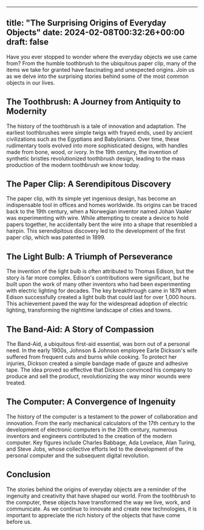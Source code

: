 
---
title: "The Surprising Origins of Everyday Objects"
date: 2024-02-08T00:32:26+00:00
draft: false
---

Have you ever stopped to wonder where the everyday objects we use came from? From the humble toothbrush to the ubiquitous paper clip, many of the items we take for granted have fascinating and unexpected origins. Join us as we delve into the surprising stories behind some of the most common objects in our lives.

## The Toothbrush: A Journey from Antiquity to Modernity

The history of the toothbrush is a tale of innovation and adaptation. The earliest toothbrushes were simple twigs with frayed ends, used by ancient civilizations such as the Egyptians and Babylonians. Over time, these rudimentary tools evolved into more sophisticated designs, with handles made from bone, wood, or ivory. In the 19th century, the invention of synthetic bristles revolutionized toothbrush design, leading to the mass production of the modern toothbrush we know today.

## The Paper Clip: A Serendipitous Discovery

The paper clip, with its simple yet ingenious design, has become an indispensable tool in offices and homes worldwide. Its origins can be traced back to the 19th century, when a Norwegian inventor named Johan Vaaler was experimenting with wire. While attempting to create a device to hold papers together, he accidentally bent the wire into a shape that resembled a hairpin. This serendipitous discovery led to the development of the first paper clip, which was patented in 1899.

## The Light Bulb: A Triumph of Perseverance

The invention of the light bulb is often attributed to Thomas Edison, but the story is far more complex. Edison's contributions were significant, but he built upon the work of many other inventors who had been experimenting with electric lighting for decades. The key breakthrough came in 1879 when Edison successfully created a light bulb that could last for over 1,000 hours. This achievement paved the way for the widespread adoption of electric lighting, transforming the nighttime landscape of cities and towns.

## The Band-Aid: A Story of Compassion

The Band-Aid, a ubiquitous first-aid essential, was born out of a personal need. In the early 1900s, Johnson & Johnson employee Earle Dickson's wife suffered from frequent cuts and burns while cooking. To protect her injuries, Dickson created a simple bandage made of gauze and adhesive tape. The idea proved so effective that Dickson convinced his company to produce and sell the product, revolutionizing the way minor wounds were treated.

## The Computer: A Convergence of Ingenuity

The history of the computer is a testament to the power of collaboration and innovation. From the early mechanical calculators of the 17th century to the development of electronic computers in the 20th century, numerous inventors and engineers contributed to the creation of the modern computer. Key figures include Charles Babbage, Ada Lovelace, Alan Turing, and Steve Jobs, whose collective efforts led to the development of the personal computer and the subsequent digital revolution.

## Conclusion

The stories behind the origins of everyday objects are a reminder of the ingenuity and creativity that have shaped our world. From the toothbrush to the computer, these objects have transformed the way we live, work, and communicate. As we continue to innovate and create new technologies, it is important to appreciate the rich history of the objects that have come before us.